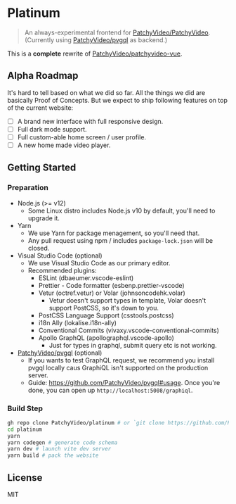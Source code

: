# Platinum

> An always-experimental frontend for [PatchyVideo/PatchyVideo](https://github.com/PatchyVideo/PatchyVideo).
> (Currently using [PatchyVideo/pvgql](https://github.com/PatchyVideo/pvgql) as backend.)

This is a **complete** rewrite of [PatchyVideo/patchyvideo-vue](https://github.com/PatchyVideo/patchyvideo-vue).

## Alpha Roadmap

It's hard to tell based on what we did so far. All the things we did are basically Proof of Concepts.
But we expect to ship following features on top of the current website:

- [ ] A brand new interface with full responsive design.
- [ ] Full dark mode support.
- [ ] Full custom-able home screen / user profile.
- [ ] A new home made video player.

## Getting Started

### Preparation

- Node.js (>= v12)
  - Some Linux distro includes Node.js v10 by default, you'll need to upgrade it.
- Yarn
  - We use Yarn for package menagement, so you'll need that.
  - Any pull request using npm / includes `package-lock.json` will be closed.
- Visual Studio Code (optional)
  - We use Visual Studio Code as our primary editor.
  - Recommended plugins:
    - ESLint (dbaeumer.vscode-eslint)
    - Prettier - Code formatter (esbenp.prettier-vscode)
    - Vetur (octref.vetur) or Volar (johnsoncodehk.volar)
      - Vetur doesn't support types in template, Volar doesn't support PostCSS, so it's down to you.
    - PostCSS Language Support (csstools.postcss)
    - i18n Ally (lokalise.i18n-ally)
    - Conventional Commits (vivaxy.vscode-conventional-commits)
    - Apollo GraphQL (apollographql.vscode-apollo)
      - Just for types in graphql, submit query etc is not working.
- [PatchyVideo/pvgql](https://github.com/PatchyVideo/pvgql) (optional)
  - If you wants to test GraphQL request, we recommend you install pvgql locally caus GraphiQL isn't supported on the production server.
  - Guide: <https://github.com/PatchyVideo/pvgql#usage>. Once you're done, you can open up `http://localhost:5008/graphiql`.

### Build Step

```bash
gh repo clone PatchyVideo/platinum # or `git clone https://github.com/PatchyVideo/platinum`
cd platinum
yarn
yarn codegen # generate code schema
yarn dev # launch vite dev server
yarn build # pack the website
```

## License

MIT
